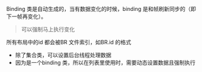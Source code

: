 Binding 类是自动生成的，当有数据变化的时候，binding 是和帧刷新同步的（即下一帧再变化）。  

> 可以强制马上执行变化  

所有布局中的id 都会被BR 文件索引，如BR.id 的格式  



- 除了集合类，可以设置后台线程处理数据
- 因为是一个binding 类，所以在列表里使用时，需要动态设置数据且强制执行